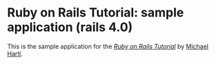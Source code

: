 # Ruby on Rails Tutorial: sample application (rails 4.0)

This is the sample application for
the [*Ruby on Rails Tutorial*](http://railstutorial.org/)
by [Michael Hartl](http://michaelhartl.com/).